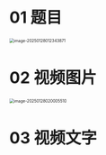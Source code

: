 # 01 题目

<img src="https://cvp.oss-cn-shanghai.aliyuncs.com/202501280124051.png" alt="image-20250128012343871" style="zoom:50%;" />



# 02 视频图片 

<img src="https://cvp.oss-cn-shanghai.aliyuncs.com/202501280200944.png" alt="image-20250128020005510" style="zoom:50%;" />



# 03 视频文字